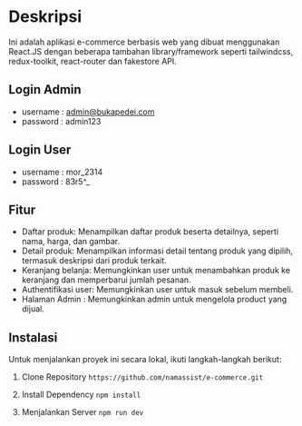 # Deskripsi

Ini adalah aplikasi e-commerce berbasis web yang dibuat menggunakan React.JS dengan beberapa tambahan library/framework seperti tailwindcss, redux-toolkit, react-router dan fakestore API.

## Login Admin

- username : admin@bukapedei.com
- password : admin123

## Login User

- username : mor_2314
- password : 83r5^_

## Fitur

- Daftar produk: Menampilkan daftar produk beserta detailnya, seperti nama, harga, dan gambar.
- Detail produk: Menampilkan informasi detail tentang produk yang dipilih, termasuk deskripsi dari produk terkait.
- Keranjang belanja: Memungkinkan user untuk menambahkan produk ke keranjang dan memperbarui jumlah pesanan.
- Authentifikasi user: Memungkinkan user untuk masuk sebelum membeli.
- Halaman Admin : Memungkinkan admin untuk mengelola product yang dijual.

## Instalasi

Untuk menjalankan proyek ini secara lokal, ikuti langkah-langkah berikut:

1. Clone Repository
`https://github.com/namassist/e-commerce.git`

1. Install Dependency
`npm install`

1. Menjalankan Server
`npm run dev`
